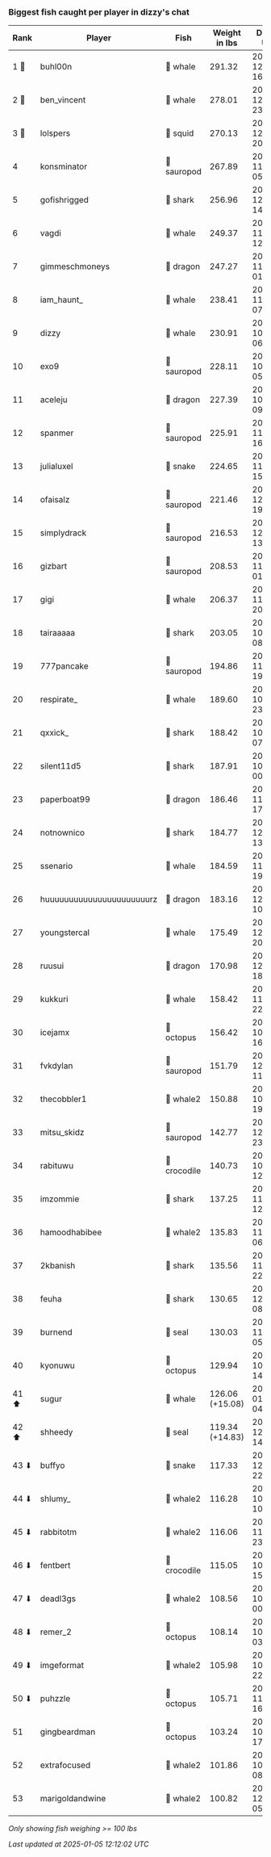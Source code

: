 ### Biggest fish caught per player in dizzy's chat
| Rank | Player | Fish | Weight in lbs | Date in UTC |
|------|--------|-----------|---------|-----|
| 1 🥇  | buhl00n | 🐳 whale | 291.32 | 2024-12-09 16:08:37 |
| 2 🥈  | ben_vincent | 🐳 whale | 278.01 | 2024-12-24 23:18:00 |
| 3 🥉  | lolspers | 🦑 squid | 270.13 | 2024-12-25 20:13:51 |
| 4  | konsminator | 🦕 sauropod | 267.89 | 2024-11-09 05:50:16 |
| 5  | gofishrigged | 🦈 shark | 256.96 | 2024-12-23 14:36:55 |
| 6  | vagdi | 🐳 whale | 249.37 | 2024-11-01 12:46:25 |
| 7  | gimmeschmoneys | 🐉 dragon | 247.27 | 2024-11-07 01:30:12 |
| 8  | iam_haunt_ | 🐳 whale | 238.41 | 2024-11-17 07:42:58 |
| 9  | dizzy | 🐳 whale | 230.91 | 2024-10-28 06:05:36 |
| 10  | exo9 | 🦕 sauropod | 228.11 | 2024-10-21 05:19:15 |
| 11  | aceleju | 🐉 dragon | 227.39 | 2024-10-23 09:03:06 |
| 12  | spanmer | 🦕 sauropod | 225.91 | 2024-11-02 16:12:41 |
| 13  | julialuxel | 🐍 snake | 224.65 | 2024-11-19 15:34:03 |
| 14  | ofaisalz | 🦕 sauropod | 221.46 | 2024-12-02 19:53:59 |
| 15  | simplydrack | 🦕 sauropod | 216.53 | 2024-12-19 13:00:14 |
| 16  | gizbart | 🦕 sauropod | 208.53 | 2024-11-01 01:13:48 |
| 17  | gigi | 🐳 whale | 206.37 | 2024-11-09 20:55:03 |
| 18  | tairaaaaa | 🦈 shark | 203.05 | 2024-10-31 08:45:29 |
| 19  | 777pancake | 🦕 sauropod | 194.86 | 2024-11-10 19:57:47 |
| 20  | respirate_ | 🐳 whale | 189.60 | 2024-10-27 23:13:20 |
| 21  | qxxick_ | 🦈 shark | 188.42 | 2024-10-23 07:37:26 |
| 22  | silent11d5 | 🦈 shark | 187.91 | 2024-10-27 00:37:28 |
| 23  | paperboat99 | 🐉 dragon | 186.46 | 2024-11-03 17:12:59 |
| 24  | notnownico | 🦈 shark | 184.77 | 2024-12-03 13:31:43 |
| 25  | ssenario | 🐳 whale | 184.59 | 2024-11-19 19:42:40 |
| 26  | huuuuuuuuuuuuuuuuuuuuuurz | 🐉 dragon | 183.16 | 2024-12-14 10:34:27 |
| 27  | youngstercal | 🐳 whale | 175.49 | 2024-12-13 20:39:21 |
| 28  | ruusui | 🐉 dragon | 170.98 | 2024-12-08 18:40:24 |
| 29  | kukkuri | 🐳 whale | 158.42 | 2024-11-04 22:39:59 |
| 30  | icejamx | 🐙 octopus | 156.42 | 2024-10-31 16:33:56 |
| 31  | fvkdylan | 🦕 sauropod | 151.79 | 2024-12-01 11:28:55 |
| 32  | thecobbler1 | 🐋 whale2 | 150.88 | 2024-10-31 19:21:13 |
| 33  | mitsu_skidz | 🦕 sauropod | 142.77 | 2024-12-28 23:09:53 |
| 34  | rabituwu | 🐊 crocodile | 140.73 | 2024-10-25 12:06:52 |
| 35  | imzommie | 🦈 shark | 137.25 | 2024-11-09 12:48:56 |
| 36  | hamoodhabibee | 🐋 whale2 | 135.83 | 2024-11-18 06:06:11 |
| 37  | 2kbanish | 🦈 shark | 135.56 | 2024-11-01 22:42:50 |
| 38  | feuha | 🦈 shark | 130.65 | 2024-12-14 08:02:15 |
| 39  | burnend | 🦭 seal | 130.03 | 2024-11-07 05:08:10 |
| 40  | kyonuwu | 🐙 octopus | 129.94 | 2024-10-25 14:25:50 |
| 41 ⬆ | sugur | 🐳 whale | 126.06 (+15.08) | 2025-01-01 04:44:15 |
| 42 ⬆ | shheedy | 🦭 seal | 119.34 (+14.83) | 2024-12-29 14:32:39 |
| 43 ⬇ | buffyo | 🐍 snake | 117.33 | 2024-12-11 22:36:09 |
| 44 ⬇ | shlumy_ | 🐋 whale2 | 116.28 | 2024-10-23 10:11:10 |
| 45 ⬇ | rabbitotm | 🐋 whale2 | 116.06 | 2024-11-02 23:32:26 |
| 46 ⬇ | fentbert | 🐊 crocodile | 115.05 | 2024-10-26 15:16:24 |
| 47 ⬇ | deadl3gs | 🐋 whale2 | 108.56 | 2024-10-24 00:35:47 |
| 48 ⬇ | remer_2 | 🐙 octopus | 108.14 | 2024-10-26 03:38:50 |
| 49 ⬇ | imgeformat | 🐋 whale2 | 105.98 | 2024-10-31 22:00:01 |
| 50 ⬇ | puhzzle | 🐙 octopus | 105.71 | 2024-11-01 16:47:40 |
| 51  | gingbeardman | 🐙 octopus | 103.24 | 2024-10-21 17:42:57 |
| 52  | extrafocused | 🐋 whale2 | 101.86 | 2024-10-22 08:33:30 |
| 53  | marigoldandwine | 🐋 whale2 | 100.82 | 2024-12-08 05:39:17 |

_Only showing fish weighing >= 100 lbs_

_Last updated at 2025-01-05 12:12:02 UTC_